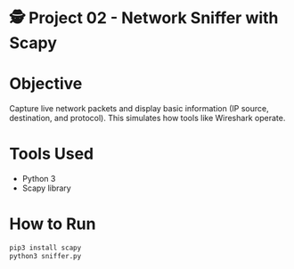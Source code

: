 # 🕵️ Project 02 - Network Sniffer with Scapy

# Objective
Capture live network packets and display basic information (IP source, destination, and protocol). This simulates how tools like Wireshark operate.

# Tools Used
- Python 3
- Scapy library

# How to Run
```bash
pip3 install scapy
python3 sniffer.py